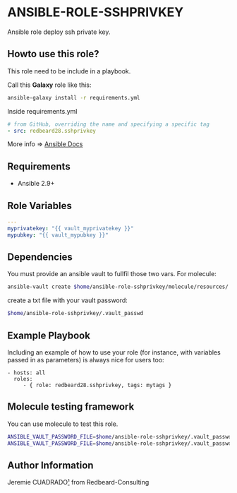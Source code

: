 ANSIBLE-ROLE-SSHPRIVKEY
=======================

Ansible role deploy ssh private key.


## Howto use this role?
This role need to be include in a playbook. 

Call this **Galaxy** role  like this:

````bash
ansible-galaxy install -r requirements.yml 
````

Inside requirements.yml
````yaml
# from GitHub, overriding the name and specifying a specific tag
- src: redbeard28.sshprivkey
````

More info => [Ansible Docs](https://docs.ansible.com/ansible-container/roles/access.html)

## Requirements

 * Ansible 2.9+


Role Variables
--------------

```yaml
---
myprivatekey: "{{ vault_myprivatekey }}"
mypubkey: "{{ vault_mypubkey }}"
```

Dependencies
------------

You must provide an ansible vault to fullfil those two vars.
For molecule:
```bash
ansible-vault create $home/ansible-role-sshprivkey/molecule/resources/.vault_mysecrets
```

create a txt file with your vault password:
```bash
$home/ansible-role-sshprivkey/.vault_passwd 
```


Example Playbook
----------------

Including an example of how to use your role (for instance, with variables passed in as parameters) is always nice for users too:

    - hosts: all
      roles:
         - { role: redbeard28.sshprivkey, tags: mytags }


Molecule testing framework
--------------------------

You can use molecule to test this role.
```bash
ANSIBLE_VAULT_PASSWORD_FILE=$home/ansible-role-sshprivkey/.vault_passwd namespace=redbeard28 image=debian tag=buster-basetools molecule converge
ANSIBLE_VAULT_PASSWORD_FILE=$home/ansible-role-sshprivkey/.vault_passwd namespace=redbeard28 image=debian tag=buster-basetools molecule verify
```

Author Information
------------------

Jeremie CUADRADO[¹](mailto:info@redbeard-consulting.fr) from Redbeard-Consulting
